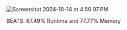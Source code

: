 
![Screenshot 2024-10-14 at 4 56 07 PM](https://github.com/user-attachments/assets/47c1e683-04db-4d55-b6c0-e994174fea3a)

BEATS: 67.49% Runtime and 77.77% Memory
